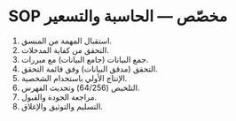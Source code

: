# SOP مخصّص — الحاسبة والتسعير

1) استقبال المهمة من المنسق.
2) التحقق من كفاية المدخلات.
3) جمع البيانات (جامع البيانات) مع مبررات.
4) التحقق (مدقق البيانات) وفق قائمة التحقق.
5) الإنتاج الأولي باستخدام الشخصية.
6) التلخيص (64/256) وتحديث الفهرس.
7) مراجعة الجودة والقبول.
8) التسليم والتوثيق والإغلاق.
